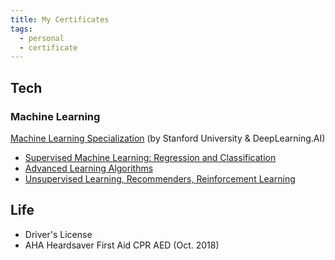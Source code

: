 ```yaml
---
title: My Certificates
tags:
  - personal
  - certificate
---
```

## Tech
### Machine Learning
[Machine Learning Specialization](https://www.coursera.org/account/accomplishments/specialization/certificate/EYLCY9B5VQSH) (by Stanford University & DeepLearning.AI)
- [Supervised Machine Learning: Regression and Classification](https://coursera.org/verify/WMYV9APQ4H8V)
- [Advanced Learning Algorithms](https://coursera.org/verify/KJYZ9XFTWQ8F)
- [Unsupervised Learning, Recommenders, Reinforcement Learning](https://coursera.org/verify/8CLSEU3Y2FQS)
## Life
- Driver's License
- AHA Heardsaver First Aid CPR AED (Oct. 2018)
